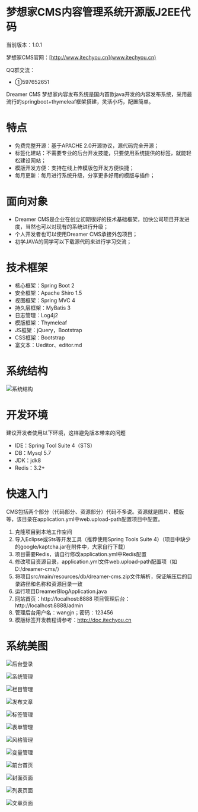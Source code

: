 # 梦想家CMS内容管理系统开源版J2EE代码

当前版本：1.0.1

梦想家CMS官网：[http://www.itechyou.cn](www.itechyou.cn)

QQ群交流：
- ①597652651

Dreamer CMS 梦想家内容发布系统是国内首款java开发的内容发布系统，采用最流行的springboot+thymeleaf框架搭建，灵活小巧，配置简单。

# 特点
* 免费完整开源：基于APACHE 2.0开源协议，源代码完全开源；
* 标签化建站：不需要专业的后台开发技能，只要使用系统提供的标签，就能轻松建设网站；
* 模版开发方便：支持在线上传模版包开发方便快捷；
* 每月更新：每月进行系统升级，分享更多好用的模版与插件；

# 面向对象
* Dreamer CMS是企业在创立初期很好的技术基础框架，加快公司项目开发进度，当然也可以对现有的系统进行升级；
* 个人开发者也可以使用Dreamer CMS承接外包项目；
* 初学JAVA的同学可以下载源代码来进行学习交流；

# 技术框架
* 核心框架：Spring Boot 2
* 安全框架：Apache Shiro 1.5
* 视图框架：Spring MVC 4
* 持久层框架：MyBatis 3
* 日志管理：Log4j2
* 模版框架：Thymeleaf
* JS框架：jQuery，Bootstrap
* CSS框架：Bootstrap
* 富文本：Ueditor、editor.md

# 系统结构
![系统结构](http://img.075400.cn/20190821103015.jpg "系统结构")

# 开发环境
建议开发者使用以下环境，这样避免版本带来的问题
* IDE：Spring Tool Suite 4（STS）
* DB：Mysql 5.7
* JDK：jdk8
* Redis：3.2+

# 快速入门
CMS包括两个部分（代码部分、资源部分）代码不多说。资源就是图片、模版等，该目录在application.yml中web.upload-path配置项目中配置。
1. 克隆项目到本地工作空间
2. 导入Eclipse或Sts等开发工具（推荐使用Spring Tools Suite 4）（项目中缺少的google/kaptcha.jar在附件中，大家自行下载）
3. 项目需要Redis，请自行修改application.yml中Redis配置
4. 修改项目资源目录，application.yml文件web.upload-path配置项（如D:/dreamer-cms/）
5. 将项目src/main/resources/db/dreamer-cms.zip文件解析，保证解压后的目录路径和名称和资源目录一致
6. 运行项目DreamerBlogApplication.java
7. 网站首页：http://localhost:8888 项目管理后台：http://localhost:8888/admin
8. 管理后台用户名：wangjn；密码：123456
9. 模版标签开发教程请参考：http://doc.itechyou.cn 


# 系统美图
![后台登录](http://img.075400.cn/20190821102434.png)

![系统管理](http://img.075400.cn/20190821102526.png)

![栏目管理](http://img.075400.cn/20190821102608.png)

![发布文章](http://img.075400.cn/20190821102712.png)

![标签管理](http://img.075400.cn/20190821102742.png)

![表单管理](http://img.075400.cn/20190821102847.png)

![风格管理](http://img.075400.cn/20190821102932.png)

![变量管理](http://img.075400.cn/20190821103012.png)

![前台首页](http://img.075400.cn/20190820092155.png)

![封面页面](http://img.075400.cn/20190820092156.png)

![列表页面](http://img.075400.cn/20190820092157.png)

![文章页面](http://img.075400.cn/20190820092158.png)